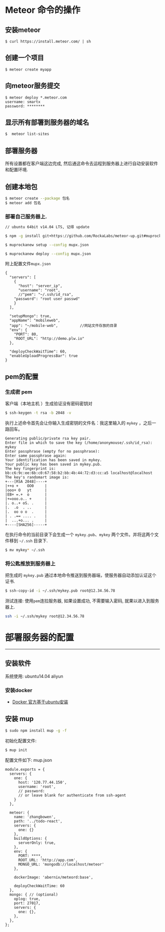 # Meteor 命令的操作


## 安装meteor
```
$ curl https://install.meteor.com/ | sh
```

## 创建一个项目
```
$ meteor create myapp
```

## 向meteor服务提交
```
$ meteor deploy *.meteor.com
username: smartx
password: ********
```
## 显示所有部署到服务器的域名
```bash
$  meteor list-sites
```

## 部署服务器
所有设置都在客户端这边完成, 然后通这命令去运程到服务器上进行自动安装软件和配置环境.


## 创建本地包
```bash
$ meteor create --package 包名
$ meteor add 包名
```

### 部署自己服务器上.
```bash
// ubuntu 64bit v14.04 LTS, 记得 update

$ npm -g install git+https://github.com/RockaLabs/meteor-up.git#muprockanew

$ muprockanew setup --config mupx.json

$ muprockanew deploy --config mupx.json
```

附上配置文件`mupx.json`
```text
{
  "servers": [
    {
      "host": "server_ip",
      "username": "root",
      //"pem": "~/.ssh/id_rsa",
    "password": "root user passwd"
    }
  ],

  "setupMongo": true,
  "appName": "mobileweb",
  "app": "~/mobile-web",          //网站文件存放的目录
  "env": {
    "PORT": 80,
    "ROOT_URL": "http://demo.plw.io"
  },

  "deployCheckWaitTime": 60,
  "enableUploadProgressBar": true
}
```

## pem的配置
### 生成密 pem
客户端（本地主机 ）生成验证没有密码密钥对

```sh
$ ssh-keygen -t rsa -b 2048 -v
```

执行上述命令首先会让你输入生成密钥的文件名：我这里输入的 `mykey` ，之后一路回车。

```
Generating public/private rsa key pair.
Enter file in which to save the key (/home/anonymouse/.ssh/id_rsa): mykey
Enter passphrase (empty for no passphrase): 
Enter same passphrase again: 
Your identification has been saved in mykey.
Your public key has been saved in mykey.pub.
The key fingerprint is:
bb:c6:9c:ee:6b:c0:67:58:b2:bb:4b:44:72:d3:cc:a5 localhost@localhost
The key's randomart image is:
+---[RSA 2048]----+
|++o +    OO0     |
|ooo+ O   yt      |
|EB+ =.+  o       |
|+=ooo.o.. +      |
|. o..+ oS. .     |
|.  .o  . ..      |
|.  oo o o  .     |
| . .== .... .    |
|  ...+o... .     |
+----[SHA256]-----+
```
在执行命令的当前目录下会生成一个 `mykey.pub`、`mykey` 两个文件。并将这两个文件移到 `~/.ssh` 目录下.
```sh
$ mv mykey* ~/.ssh
```

### 将公匙推放到服务器上
把生成的 `mykey.pub` 通过本地命令推送到服务器端，使服务器自动添加认证这个证书.
```sh
$ ssh-copy-id -i ~/.ssh/mykey.pub root@12.34.56.78
```

测试连接:
使用`pem`连拉服务器, 如果设置成功, 不需要输入密码, 就果以进入到服务器上.
```sh
ssh -i ~/.ssh/mykey root@12.34.56.78
```

# 部署服务器的配置
-----------------

## 安装软件
系统使用: ubuntu14.04 aliyun

### 安装docker


* [Docker 官方基于ubuntu安装](https://docs.docker.com/engine/installation/linux/ubuntulinux/)





## 安装 mup
```sh
$ sudo npm install mup -g -f
```

初始化配置文件:
```sh
$ mup init
```

配置文件如下: mup.json
```
module.exports = {
  servers: {
    one: {
      host: '120.77.44.150',
      username: 'root',
      // password:
      // or leave blank for authenticate from ssh-agent
    }
  },

  meteor: {
    name: 'zhangbowen',
    path: '../todo-react',
    servers: {
      one: {}
    },
    buildOptions: {
      serverOnly: true,
    },
    env: {
      PORT: ****,
      ROOT_URL: 'http://app.com',
      MONGO_URL: 'mongodb://localhost/meteor'
    },

    dockerImage: 'abernix/meteord:base',

    deployCheckWaitTime: 60
  },
  mongo: { // (optional)
    oplog: true,
    port: 27017,
    servers: {
      one: {},
    },
  },
};
```




